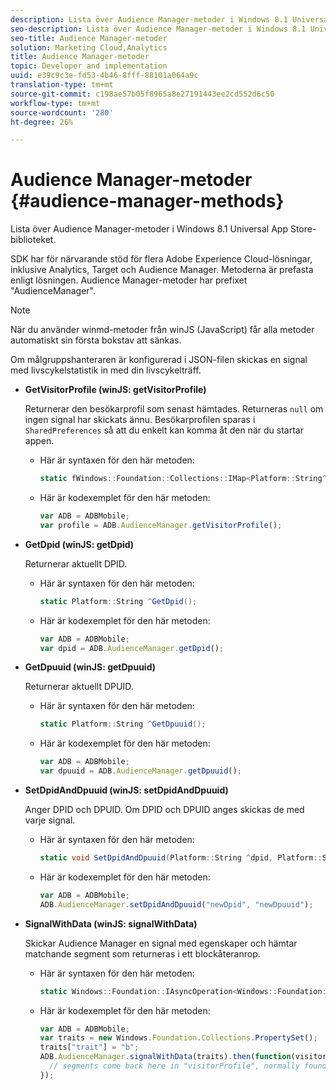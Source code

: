 ```yaml
---
description: Lista över Audience Manager-metoder i Windows 8.1 Universal App Store-biblioteket.
seo-description: Lista över Audience Manager-metoder i Windows 8.1 Universal App Store-biblioteket.
seo-title: Audience Manager-metoder
solution: Marketing Cloud,Analytics
title: Audience Manager-metoder
topic: Developer and implementation
uuid: e39c9c3e-fd53-4b46-8fff-88101a064a9c
translation-type: tm+mt
source-git-commit: c198ae57b05f8965a8e27191443ee2cd552d6c50
workflow-type: tm+mt
source-wordcount: '280'
ht-degree: 26%

---
```



# Audience Manager-metoder {#audience-manager-methods}

Lista över Audience Manager-metoder i Windows 8.1 Universal App Store-biblioteket.

SDK har för närvarande stöd för flera Adobe Experience Cloud-lösningar, inklusive Analytics, Target och Audience Manager. Metoderna är prefasta enligt lösningen. Audience Manager-metoder har prefixet &quot;AudienceManager&quot;.

>[!NOTE]
>
>När du använder winmd-metoder från winJS (JavaScript) får alla metoder automatiskt sin första bokstav att sänkas.

Om målgruppshanteraren är konfigurerad i JSON-filen skickas en signal med livscykelstatistik in med din livscykelträff.

* **GetVisitorProfile (winJS: getVisitorProfile)**

   Returnerar den besökarprofil som senast hämtades. Returneras `null` om ingen signal har skickats ännu. Besökarprofilen sparas i `SharedPreferences` så att du enkelt kan komma åt den när du startar appen.

   * Här är syntaxen för den här metoden:

      ```csharp
      static fWindows::Foundation::Collections::IMap<Platform::String^, Platform::Object^> ^GetVisitorProfile();
      ```

   * Här är kodexemplet för den här metoden:

      ```js
      var ADB = ADBMobile; 
      var profile = ADB.AudienceManager.getVisitorProfile();
      ```

* **GetDpid (winJS: getDpid)**

   Returnerar aktuellt DPID.

   * Här är syntaxen för den här metoden:

      ```csharp
      static Platform::String ^GetDpid();
      ```

   * Här är kodexemplet för den här metoden:

      ```js
      var ADB = ADBMobile; 
      var dpid = ADB.AudienceManager.getDpid();
      ```

* **GetDpuuid (winJS: getDpuuid)**

   Returnerar aktuellt DPUID.

   * Här är syntaxen för den här metoden:

      ```csharp
      static Platform::String ^GetDpuuid();
      ```

   * Här är kodexemplet för den här metoden:

      ```js
      var ADB = ADBMobile; 
      var dpuuid = ADB.AudienceManager.getDpuuid();
      ```

* **SetDpidAndDpuuid (winJS: setDpidAndDpuuid)**

   Anger DPID och DPUID. Om DPID och DPUID anges skickas de med varje signal.

   * Här är syntaxen för den här metoden:

      ```csharp
      static void SetDpidAndDpuuid(Platform::String ^dpid, Platform::String ^dpuuid); 
      ```

   * Här är kodexemplet för den här metoden:

      ```js
      var ADB = ADBMobile; 
      ADB.AudienceManager.setDpidAndDpuuid("newDpid", "newDpuuid");
      ```

* **SignalWithData (winJS: signalWithData)**

   Skickar Audience Manager en signal med egenskaper och hämtar matchande segment som returneras i ett blockåteranrop.

   * Här är syntaxen för den här metoden:

      ```csharp
      static Windows::Foundation::IAsyncOperation<Windows::Foundation::Collections::IMap<Platform::String^, Platform::Object> > ^SignalWithData(Windows::Foundation::Collections::IMap<Platform::String^, Platform::Object^> ^data);
      ```

   * Här är kodexemplet för den här metoden:

      ```js
      var ADB = ADBMobile; 
      var traits = new Windows.Foundation.Collections.PropertySet(); 
      traits["trait"] = "b"; 
      ADB.AudienceManager.signalWithData(traits).then(function(visitorProfile) { 
        // segments come back here in "visitorProfile", normally found in the "segs" object of your json 
      }); 
      ```

